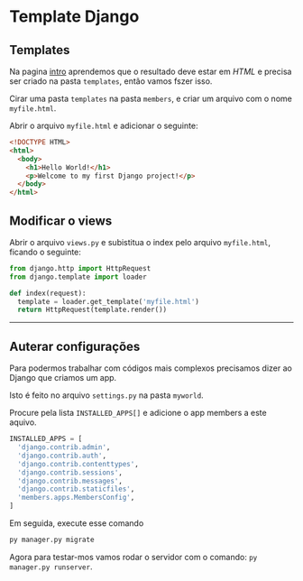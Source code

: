 # Template Django

## Templates

Na pagina [intro](1_intro.md) aprendemos que o resultado deve estar em *HTML* e precisa ser criado na pasta `templates`, então vamos fszer isso.

Cirar uma pasta `templates` na pasta `members`, e criar um arquivo com o nome `myfile.html`.

Abrir o arquivo `myfile.html` e adicionar o seguinte:

```HTML
<!DOCTYPE HTML>
<html>
  <body>
    <h1>Hello World!</h1>
    <p>Welcome to my first Django project!</p>
  </body>
</html>
```

## Modificar o views

Abrir o arquivo `views.py` e subistitua o index pelo arquivo `myfile.html`, ficando o seguinte:

```py
from django.http import HttpRequest
from django.template import loader

def index(request):
  template = loader.get_template('myfile.html')
  return HttpRequest(template.render())
```

---

## Auterar configurações

Para podermos trabalhar com códigos mais complexos precisamos dizer ao Django que criamos um app.

Isto é feito no arquivo `settings.py` na pasta `myworld`.

Procure pela lista `INSTALLED_APPS[]` e adicione o app members a este aquivo.

```py
INSTALLED_APPS = [
  'django.contrib.admin',
  'django.contrib.auth',
  'django.contrib.contenttypes',
  'django.contrib.sessions',
  'django.contrib.messages',
  'django.contrib.staticfiles',
  'members.apps.MembersConfig',
]
```

Em seguida, execute esse comando

```cmd
py manager.py migrate
```

Agora para testar-mos vamos rodar o servidor com o comando: `py manager.py runserver`.
